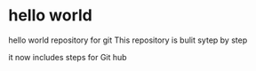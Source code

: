 # hello world
hello world repository for git
This repository is bulit sytep by step

it now includes steps for Git hub

